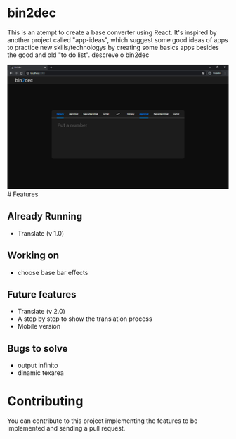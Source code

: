 # bin2dec 

This is an atempt to create a base converter using React. It's inspired by another project called "app-ideas", which suggest some good ideas of apps to practice new skills/technologys by creating some basics apps besides the good and old "to do list". descreve o bin2dec

<img src='./bin2dec-print1.png' >
# Features

## Already Running

- Translate (v 1.0)

## Working on

- choose base bar effects

## Future features

- Translate (v 2.0)
- A step by step to show the translation process
- Mobile version

## Bugs to solve

- output infinito
- dinamic texarea

# Contributing

You can contribute to this project implementing the features to be implemented and sending a pull request.